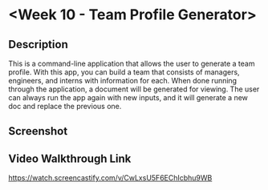 # <Week 10 - Team Profile Generator>

## Description

This is a command-line application that allows the user to generate a team profile. With this app, you can build a team that consists of managers, engineers, and interns with information for each. When done running through the application, a document will be generated for viewing. The user can always run the app again with new inputs, and it will generate a new doc and replace the previous one.

## Screenshot

## Video Walkthrough Link

https://watch.screencastify.com/v/CwLxsU5F6EChIcbhu9WB
